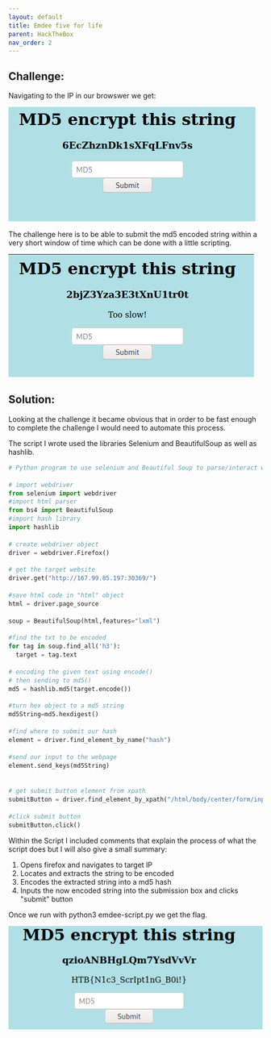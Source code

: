 ```yaml
---
layout: default
title: Emdee five for life
parent: HackTheBox
nav_order: 2
---
```

## [](#header-2)Challenge:


Navigating to the IP in our browswer we get:


![](pictures/challenge-emdee.PNG)

The challenge here is to be able to submit the md5 encoded string within a very short window of time which can be done with a little scripting.

![](pictures/noflag-embeed.PNG)



## [](#header-2)Solution:

Looking at the challenge it became obvious that in order to be fast enough to complete the challenge I would need to automate this process.

The script I wrote used the libraries Selenium and BeautifulSoup as well as hashlib.

```python
# Python program to use selenium and Beautiful Soup to parse/interact with web page

# import webdriver 
from selenium import webdriver 
#import html parser
from bs4 import BeautifulSoup
#import hash library
import hashlib

# create webdriver object 
driver = webdriver.Firefox() 

# get the target website
driver.get("http://167.99.85.197:30369/") 

#save html code in "html" object
html = driver.page_source

soup = BeautifulSoup(html,features="lxml")

#find the txt to be encoded
for tag in soup.find_all('h3'):
  target = tag.text

# encoding the given text using encode() 
# then sending to md5() 
md5 = hashlib.md5(target.encode()) 

#turn hex object to a md5 string
md5String=md5.hexdigest()

#find where to submit our hash
element = driver.find_element_by_name("hash")

#send our input to the webpage
element.send_keys(md5String)


# get submit button element from xpath
submitButton = driver.find_element_by_xpath("/html/body/center/form/input[2]") 

#click submit button
submitButton.click()
```


Within the Script I included comments that explain the process of what the script does but I will also give a small summary:



1. Opens firefox and navigates to target IP
2. Locates and extracts the string to be encoded
3. Encodes the extracted string into a md5 hash
4. Inputs the now encoded string into the submission box and clicks "submit" button


Once we run with python3 emdee-script.py we get the flag.

![](pictures/flag-embeed.PNG)


